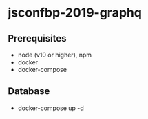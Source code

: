 # jsconfbp-2019-graphq

## Prerequisites

- node (v10 or higher), npm
- docker
- docker-compose

## Database

- docker-compose up -d
